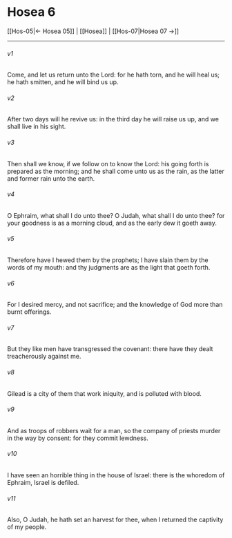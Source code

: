 # Hosea 6

[[Hos-05|← Hosea 05]] | [[Hosea]] | [[Hos-07|Hosea 07 →]]
***

###### v1
Come, and let us return unto the Lord: for he hath torn, and he will heal us; he hath smitten, and he will bind us up.
###### v2
After two days will he revive us: in the third day he will raise us up, and we shall live in his sight.
###### v3
Then shall we know, if we follow on to know the Lord: his going forth is prepared as the morning; and he shall come unto us as the rain, as the latter and former rain unto the earth.
###### v4
O Ephraim, what shall I do unto thee? O Judah, what shall I do unto thee? for your goodness is as a morning cloud, and as the early dew it goeth away.
###### v5
Therefore have I hewed them by the prophets; I have slain them by the words of my mouth: and thy judgments are as the light that goeth forth.
###### v6
For I desired mercy, and not sacrifice; and the knowledge of God more than burnt offerings.
###### v7
But they like men have transgressed the covenant: there have they dealt treacherously against me.
###### v8
Gilead is a city of them that work iniquity, and is polluted with blood.
###### v9
And as troops of robbers wait for a man, so the company of priests murder in the way by consent: for they commit lewdness.
###### v10
I have seen an horrible thing in the house of Israel: there is the whoredom of Ephraim, Israel is defiled.
###### v11
Also, O Judah, he hath set an harvest for thee, when I returned the captivity of my people. 
